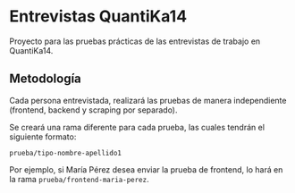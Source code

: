 # Entrevistas QuantiKa14

Proyecto para las pruebas prácticas de las entrevistas de trabajo en QuantiKa14.

## Metodología

Cada persona entrevistada, realizará las pruebas de manera independiente (frontend, backend y scraping por separado).

Se creará una rama diferente para cada prueba, las cuales tendrán el siguiente formato:

`prueba/tipo-nombre-apellido1`

Por ejemplo, si María Pérez desea enviar la prueba de frontend, lo hará en la rama `prueba/frontend-maria-perez`.
